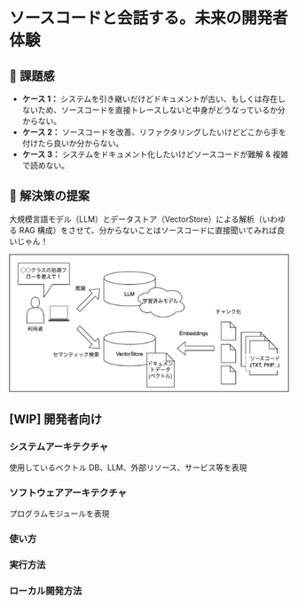 # ソースコードと会話する。未来の開発者体験

## :monocle_face: 課題感

- **ケース 1：** システムを引き継いだけどドキュメントが古い、もしくは存在しないため、ソースコードを直接トレースしないと中身がどうなっているか分からない。
- **ケース 2：** ソースコードを改善、リファクタリングしたいけどどこから手を付けたら良いか分からない。
- **ケース 3：** システムをドキュメント化したいけどソースコードが難解 & 複雑で読めない。

## :seedling: 解決策の提案

大規模言語モデル（LLM）とデータストア（VectorStore）による解析（いわゆる RAG 構成）をさせて、分からないことはソースコードに直接聞いてみれば良いじゃん！

![](./doc/images/overview.drawio.png)

## [WIP] 開発者向け

### システムアーキテクチャ

使用しているベクトル DB、LLM、外部リソース、サービス等を表現

### ソフトウェアアーキテクチャ

プログラムモジュールを表現

### 使い方

### 実行方法

### ローカル開発方法
